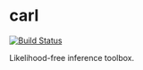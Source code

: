 # carl

[![Build Status](https://travis-ci.org/diana-hep/carl.svg)](https://travis-ci.org/diana-hep/carl)

Likelihood-free inference toolbox.
